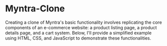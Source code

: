 # Myntra-Clone
 Creating a clone of Myntra's basic functionality involves replicating the core components of an e-commerce website: a product listing page, a product details page, and a cart system. Below, I'll provide a simplified example using HTML, CSS, and JavaScript to demonstrate these functionalities.
